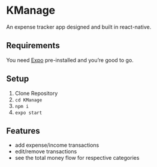 # KManage
An expense tracker app designed and built in react-native.

## Requirements

You need [Expo](https://expo.io/) pre-installed and you’re good to go.

## Setup

1. Clone Repository
2. `cd KManage`
3. `npm i`
4. `expo start`

## Features

- add expense/income transactions
- edit/remove transactions
- see the total money flow for respective categories
